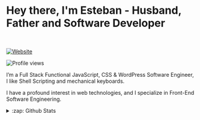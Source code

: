 # Hey there, I'm Esteban - Husband, Father and Software Developer

<br>

[![Website](https://img.shields.io/website?label=rocha.codes&style=for-the-badge&url=https%3A%2F%2Frocha.codes)](https://rocha.codes)

![Profile views](https://gpvc.arturio.dev/esteban-rocha)

I’m a Full Stack Functional JavaScript, CSS & WordPress Software Engineer, I like Shell Scripting and mechanical keyboards.

I have a profound interest in web technologies, and I specialize in Front-End Software Engineering.

<details>
  <summary>:zap: Github Stats</summary>

<img align="left" alt="Esteban Rocha Github Stats" src="https://github-readme-stats.vercel.app/api?username=Esteban-Rocha&show_icons=true&theme=gruvbox />

</details>
